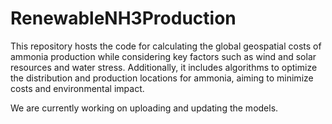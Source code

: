 # RenewableNH3Production
This repository hosts the code for calculating the global geospatial costs of ammonia production while considering key factors such as wind and solar resources and water stress. Additionally, it includes algorithms to optimize the distribution and production locations for ammonia, aiming to minimize costs and environmental impact.

We are currently working on uploading and updating the models.
